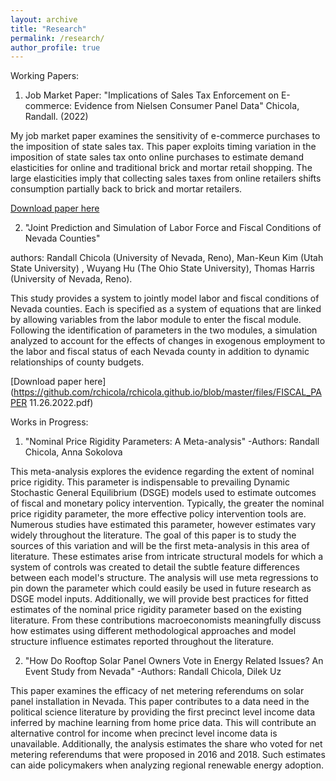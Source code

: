 ```yaml
---
layout: archive
title: "Research"
permalink: /research/
author_profile: true
---
```


Working Papers:

1) Job Market Paper: "Implications of Sales Tax Enforcement on E-commerce: Evidence from Nielsen Consumer Panel Data" Chicola, Randall. (2022)

My job market paper examines the sensitivity of e-commerce purchases to the imposition of state sales tax. This paper exploits timing variation in
the imposition of state sales tax onto online purchases to estimate demand elasticities for online and traditional brick and mortar retail shopping. The large
elasticities imply that collecting sales taxes from online retailers shifts consumption partially back to brick and mortar retailers. 

[Download paper here](https://github.com/rchicola/rchicola.github.io/blob/master/files/JMP_Chicola.pdf)



2) "Joint Prediction and Simulation of Labor Force and Fiscal Conditions of Nevada Counties"

authors: Randall Chicola (University of Nevada, Reno), Man-Keun Kim (Utah State University) , Wuyang Hu (The Ohio State University), Thomas Harris (University of Nevada, Reno).

This study provides a system to jointly model labor and fiscal conditions of Nevada
counties. Each is specified as a system of equations that are linked by allowing variables
from the labor module to enter the fiscal module. Following the identification of parameters
in the two modules, a simulation analyzed to account for the effects of changes in exogenous
employment to the labor and fiscal status of each Nevada county in addition to dynamic
relationships of county budgets.

[Download paper here](https://github.com/rchicola/rchicola.github.io/blob/master/files/FISCAL_PAPER 11.26.2022.pdf)

Works in Progress:

1) "Nominal Price Rigidity Parameters: A Meta-analysis" -Authors: Randall Chicola, Anna Sokolova

This meta-analysis explores the evidence regarding the extent of nominal price rigidity. This parameter is indispensable to prevailing Dynamic Stochastic General Equilibrium (DSGE) models used to estimate outcomes of fiscal and monetary policy intervention. Typically, the greater the nominal price rigidity parameter, the more effective policy intervention tools are. Numerous studies have estimated this parameter, however estimates vary widely throughout the literature. The goal of this paper is to study the sources of this variation and will be the first meta-analysis in this area of literature. These estimates arise from intricate structural models for which a system of controls was created to detail the subtle feature differences between each model's structure. The analysis will use meta regressions to pin down the parameter which could easily be used in future research as DSGE model inputs. Additionally, we will provide best practices for fitted estimates of the nominal price rigidity parameter based on the existing literature. From these contributions macroeconomists meaningfully discuss how estimates using different methodological approaches and model structure influence estimates reported throughout the literature.

2) "How Do Rooftop Solar Panel Owners Vote in Energy Related Issues? An Event Study from Nevada"  -Authors: Randall Chicola, Dilek Uz

This paper examines the efficacy of net metering referendums on solar panel installation in Nevada. This paper contributes to a data need in the political science literature by providing the first precinct level income data inferred by machine learning from home price data. This will contribute an alternative control for income when precinct level income data is unavailable. Additionally, the analysis estimates the share who voted for net metering referendums that were proposed in 2016 and 2018. Such estimates can aide policymakers when analyzing regional renewable energy adoption.
